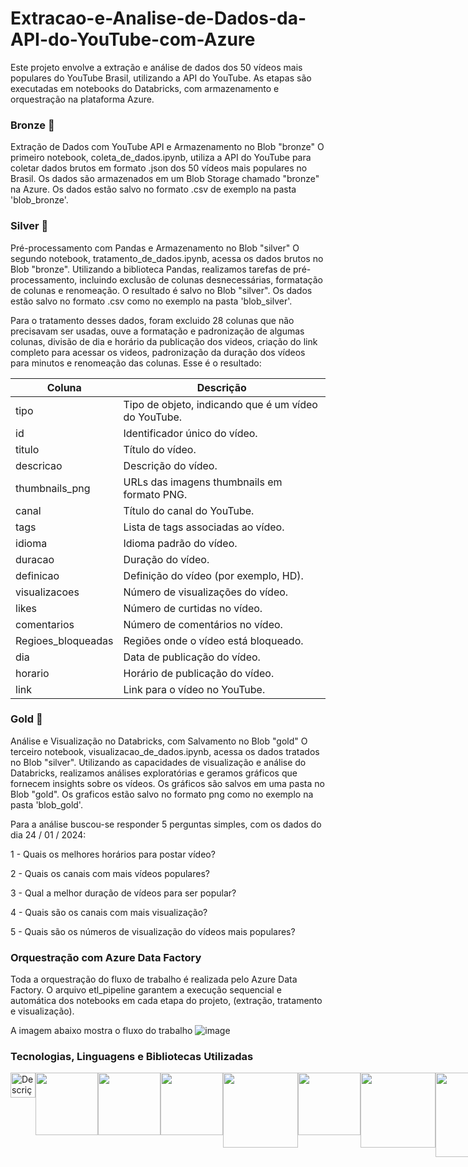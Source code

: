 # Extracao-e-Analise-de-Dados-da-API-do-YouTube-com-Azure

Este projeto envolve a extração e análise de dados dos 50 vídeos mais populares do YouTube Brasil, utilizando a API do YouTube. As etapas são executadas em notebooks do Databricks, com armazenamento e orquestração na plataforma Azure.

### Bronze 🥉
Extração de Dados com YouTube API e Armazenamento no Blob "bronze"
O primeiro notebook, coleta_de_dados.ipynb, utiliza a API do YouTube para coletar dados brutos em formato .json dos 50 vídeos mais populares no Brasil. Os dados são armazenados em um Blob Storage chamado "bronze" na Azure. Os dados estão salvo no formato .csv de exemplo na pasta 'blob_bronze'.

### Silver 🥈
Pré-processamento com Pandas e Armazenamento no Blob "silver"
O segundo notebook, tratamento_de_dados.ipynb, acessa os dados brutos no Blob "bronze". Utilizando a biblioteca Pandas, realizamos tarefas de pré-processamento, incluindo exclusão de colunas desnecessárias, formatação de colunas e renomeação. O resultado é salvo no Blob "silver".  Os dados estão salvo no formato .csv como no exemplo na pasta 'blob_silver'.

 Para o tratamento desses dados, foram excluido 28 colunas que não precisavam ser usadas, ouve a formatação e padronização de algumas colunas, divisão de dia e horário da publicação dos videos, criação do link completo para acessar os videos, padronização da duração dos vídeos para minutos e renomeação das colunas. 
 Esse é o resultado:

 | Coluna                | Descrição                                      |
|------------------------|-------------------------------------------------|
| tipo                   | Tipo de objeto, indicando que é um vídeo do YouTube. |
| id                     | Identificador único do vídeo.                   |
| titulo                 | Título do vídeo.                                |
| descricao              | Descrição do vídeo.                             |
| thumbnails_png         | URLs das imagens thumbnails em formato PNG.     |
| canal                  | Título do canal do YouTube.                     |
| tags                   | Lista de tags associadas ao vídeo.              |
| idioma                 | Idioma padrão do vídeo.                         |
| duracao                | Duração do vídeo.                               |
| definicao              | Definição do vídeo (por exemplo, HD).           |
| visualizacoes          | Número de visualizações do vídeo.               |
| likes                  | Número de curtidas no vídeo.                    |
| comentarios            | Número de comentários no vídeo.                 |
| Regioes_bloqueadas     | Regiões onde o vídeo está bloqueado.            |
| dia                    | Data de publicação do vídeo.                    |
| horario                | Horário de publicação do vídeo.                 |
| link                   | Link para o vídeo no YouTube.                   |

 

### Gold 🥇
Análise e Visualização no Databricks, com Salvamento no Blob "gold"
O terceiro notebook, visualizacao_de_dados.ipynb, acessa os dados tratados no Blob "silver". Utilizando as capacidades de visualização e análise do Databricks, realizamos análises exploratórias e geramos gráficos que fornecem insights sobre os vídeos. Os gráficos são salvos em uma pasta no Blob "gold".  Os graficos estão salvo no formato png como no exemplo na pasta 'blob_gold'.

Para a análise buscou-se responder 5 perguntas simples, com os dados do dia 24 / 01 / 2024:

1 - Quais os melhores horários para postar vídeo?

2 - Quais os canais com mais vídeos populares? 

3 - Qual a melhor duração de vídeos para ser popular?

4 - Quais são os canais com mais visualização?

5 - Quais são os números de visualização do vídeos mais populares?


### Orquestração com Azure Data Factory
Toda a orquestração do fluxo de trabalho é realizada pelo Azure Data Factory. O arquivo etl_pipeline garantem a execução sequencial e automática dos notebooks em cada etapa do projeto, (extração, tratamento e visualização).

A imagem abaixo mostra o fluxo do trabalho
![image](https://github.com/RafaelViniciusBrambillaAlves/Extracao-e-Analise-de-Dados-da-API-do-YouTube-com-Azure/assets/128416211/ee08ed8e-48c7-4473-8336-34fa391b11d9)

### Tecnologias, Linguagens e Bibliotecas Utilizadas
  <div style="display: flex; flex-direction: row;">
  <img src="https://upload.wikimedia.org/wikipedia/commons/thumb/c/c3/Python-logo-notext.svg/1200px-Python-logo-notext.svg.png" alt="Descrição da Imagem" width="40">
  <img src="https://cdn.icon-icons.com/icons2/2699/PNG/512/microsoft_azure_logo_icon_168977.png" width="100">
  <img src="https://upload.wikimedia.org/wikipedia/commons/6/63/Databricks_Logo.png" width="100">     
  <img src="https://miro.medium.com/v2/resize:fit:975/0*IOGNRnuhopjfGQzl.png" width="100"> 
  <img src="https://securiti.ai/wp-content/uploads/2023/03/microsoft-azure-blob-storage-logo.com_.webp" width="120">
  <img src="https://upload.wikimedia.org/wikipedia/commons/thumb/e/ed/Pandas_logo.svg/2560px-Pandas_logo.svg.png" width="100">
  <img src="https://matplotlib.org/stable/_images/sphx_glr_logos2_003.png" width="120">
   <img src="https://seaborn.pydata.org/_images/logo-wide-lightbg.svg" width="135">
</div>

